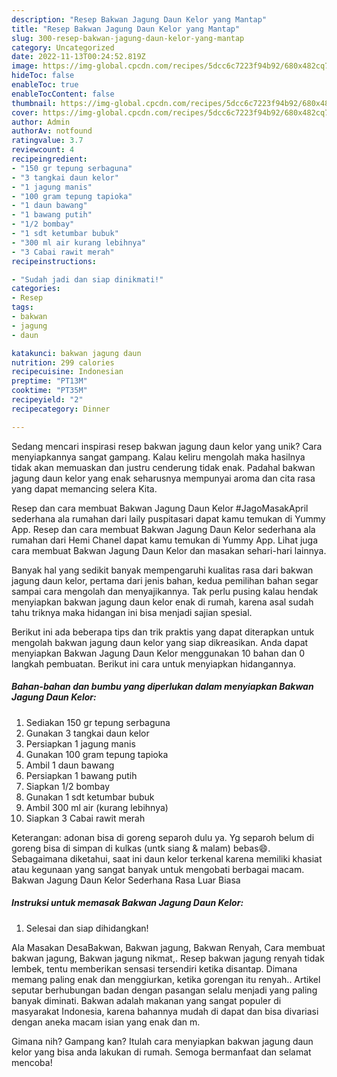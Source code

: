 ```yaml
---
description: "Resep Bakwan Jagung Daun Kelor yang Mantap"
title: "Resep Bakwan Jagung Daun Kelor yang Mantap"
slug: 300-resep-bakwan-jagung-daun-kelor-yang-mantap
category: Uncategorized
date: 2022-11-13T00:24:52.819Z
image: https://img-global.cpcdn.com/recipes/5dcc6c7223f94b92/680x482cq70/bakwan-jagung-daun-kelor-foto-resep-utama.jpg
hideToc: false
enableToc: true
enableTocContent: false
thumbnail: https://img-global.cpcdn.com/recipes/5dcc6c7223f94b92/680x482cq70/bakwan-jagung-daun-kelor-foto-resep-utama.jpg
cover: https://img-global.cpcdn.com/recipes/5dcc6c7223f94b92/680x482cq70/bakwan-jagung-daun-kelor-foto-resep-utama.jpg
author: Admin
authorAv: notfound
ratingvalue: 3.7
reviewcount: 4
recipeingredient:
- "150 gr tepung serbaguna"
- "3 tangkai daun kelor"
- "1 jagung manis"
- "100 gram tepung tapioka"
- "1 daun bawang"
- "1 bawang putih"
- "1/2 bombay"
- "1 sdt ketumbar bubuk"
- "300 ml air kurang lebihnya"
- "3 Cabai rawit merah"
recipeinstructions:

- "Sudah jadi dan siap dinikmati!"
categories:
- Resep
tags:
- bakwan
- jagung
- daun

katakunci: bakwan jagung daun 
nutrition: 299 calories
recipecuisine: Indonesian
preptime: "PT13M"
cooktime: "PT35M"
recipeyield: "2"
recipecategory: Dinner

---
```





Sedang mencari inspirasi resep bakwan jagung daun kelor yang unik? Cara menyiapkannya sangat gampang. Kalau keliru mengolah maka hasilnya tidak akan memuaskan dan justru cenderung tidak enak. Padahal bakwan jagung daun kelor yang enak seharusnya mempunyai aroma dan cita rasa yang dapat memancing selera Kita.





Resep dan cara membuat Bakwan Jagung Daun Kelor #JagoMasakApril sederhana ala rumahan dari laily puspitasari dapat kamu temukan di Yummy App. Resep dan cara membuat Bakwan Jagung Daun Kelor sederhana ala rumahan dari Hemi Chanel dapat kamu temukan di Yummy App. Lihat juga cara membuat Bakwan Jagung Daun Kelor dan masakan sehari-hari lainnya.

Banyak hal yang sedikit banyak mempengaruhi kualitas rasa dari bakwan jagung daun kelor, pertama dari jenis bahan, kedua pemilihan bahan segar sampai cara mengolah dan menyajikannya. Tak perlu pusing kalau hendak menyiapkan bakwan jagung daun kelor enak di rumah, karena asal sudah tahu triknya maka hidangan ini bisa menjadi sajian spesial.






Berikut ini ada beberapa tips dan trik praktis yang dapat diterapkan untuk mengolah bakwan jagung daun kelor yang siap dikreasikan. Anda dapat menyiapkan Bakwan Jagung Daun Kelor menggunakan 10 bahan dan 0 langkah pembuatan. Berikut ini cara untuk menyiapkan hidangannya.

<!--inarticleads1-->

##### Bahan-bahan dan bumbu yang diperlukan dalam menyiapkan Bakwan Jagung Daun Kelor:

1. Sediakan 150 gr tepung serbaguna
1. Gunakan 3 tangkai daun kelor
1. Persiapkan 1 jagung manis
1. Gunakan 100 gram tepung tapioka
1. Ambil 1 daun bawang
1. Persiapkan 1 bawang putih
1. Siapkan 1/2 bombay
1. Gunakan 1 sdt ketumbar bubuk
1. Ambil 300 ml air (kurang lebihnya)
1. Siapkan 3 Cabai rawit merah


Keterangan: adonan bisa di goreng separoh dulu ya. Yg separoh belum di goreng bisa di simpan di kulkas (untk siang &amp; malam) bebas😄. Sebagaimana diketahui, saat ini daun kelor terkenal karena memiliki khasiat atau kegunaan yang sangat banyak untuk mengobati berbagai macam. Bakwan Jagung Daun Kelor Sederhana Rasa Luar Biasa 

<!--inarticleads2-->

##### Instruksi untuk memasak Bakwan Jagung Daun Kelor:


1. Selesai dan siap dihidangkan!

Ala Masakan DesaBakwan, Bakwan jagung, Bakwan Renyah, Cara membuat bakwan jagung, Bakwan jagung nikmat,. Resep bakwan jagung renyah tidak lembek, tentu memberikan sensasi tersendiri ketika disantap. Dimana memang paling enak dan menggiurkan, ketika gorengan itu renyah.. Artikel seputar berhubungan badan dengan pasangan selalu menjadi yang paling banyak diminati. Bakwan adalah makanan yang sangat populer di masyarakat Indonesia, karena bahannya mudah di dapat dan bisa divariasi dengan aneka macam isian yang enak dan m. 

Gimana nih? Gampang kan? Itulah cara menyiapkan bakwan jagung daun kelor yang bisa anda lakukan di rumah. Semoga bermanfaat dan selamat mencoba!

